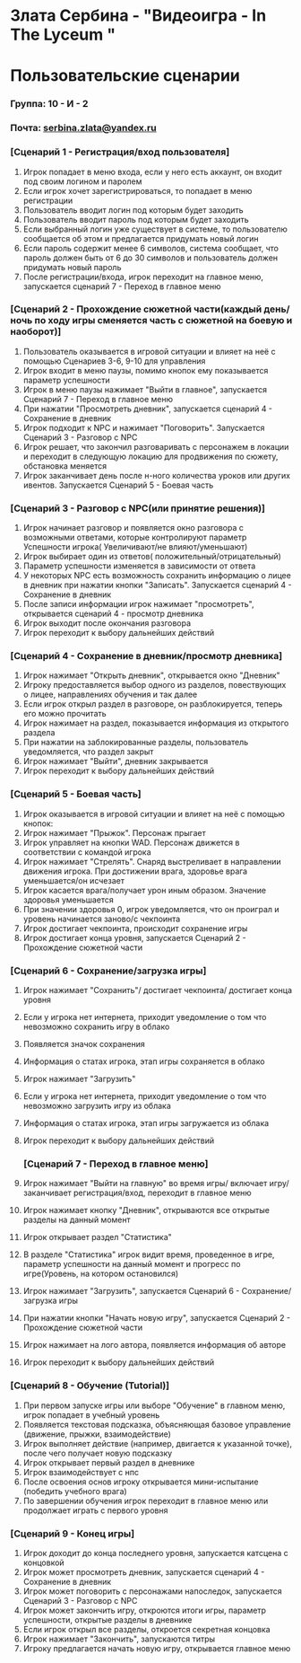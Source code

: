
# Злата Сербина - "Видеоигра - In The Lyceum "
# Пользовательские сценарии

### Группа: 10 - И - 2
### Почта: serbina.zlata@yandex.ru

### [Сценарий 1 - Регистрация/вход пользователя]
1.  Игрок попадает в меню входа, если у него есть аккаунт, он входит под своим логином и паролем
3.  Если игрок хочет зарегистрироваться, то попадает в меню регистрации
4.  Пользователь вводит логин под которым будет заходить
5.  Пользователь вводит пароль под которым будет заходить
6.  Если выбранный логин уже существует в системе, то пользователю сообщается об этом и предлагается придумать новый логин
7.  Если пароль содержит менее 6 символов, система сообщает, что пароль должен быть от 6 до 30 символов и пользователь должен придумать новый пароль
8.  После регистрации/входа, игрок переходит на главное меню, запускается сценарий 7 - Переход в главное меню

### [Сценарий 2 - Прохождение сюжетной части(каждый день/ночь по ходу игры сменяется часть с сюжетной на боевую и наоборот)]
1. Пользователь оказывается в игровой ситуации и влияет на неё с помощью Сценариев 3-6, 9-10 для управления
2. Игрок входит в меню паузы, помимо кнопок ему показывается параметр успешности
3. Игрок в меню паузы нажимает "Выйти в главное", запускается Сценарий 7 - Переход в главное меню
4. При нажатии "Просмотреть дневник", запускается сценарий 4 - Сохранение в дневник
5. Игрок подходит к NPC и нажимает "Поговорить". Запускается Сценарий 3 - Разговор с NPC
6. Игрок решает, что закончил разговаривать с персонажем в локации и переходит в следующую локацию для продвижения по сюжету, обстановка меняется
7. Игрок заканчивает день после н-ного количества уроков или других ивентов. Запускается Сценарий 5 - Боевая часть

### [Сценарий 3 - Разговор с NPC(или принятие решения)]
1. Игрок начинает разговор и появляется окно разговора с возможными ответами, которые контролируют параметр Успешности игрока( Увеличивают/не влияют/уменьшают)
2. Игрок выбирает один из ответов( положительный/отрицательный)
3. Параметр успешности изменяется в зависимости от ответа
4. У некоторых NPC есть возможность сохранить информацию о лицее в дневник при нажатии кнопки "Записать". Запускается сценарий 4 - Сохранение в дневник
5. После записи информации игрок нажимает "просмотреть", открывается сценарий 4 - просмотр дневника
6. Игрок выходит после окончания разговора
7. Игрок переходит к выбору дальнейших действий

### [Сценарий 4 - Сохранение в дневник/просмотр дневника]
1. Игрок нажимает "Открыть дневник", открывается окно "Дневник" 
2. Игроку предоставляется выбор одного из разделов, повествующих о лицее, направлениях обучения и так далее
3. Если игрок открыл раздел в разговоре, он разблокируется, теперь его можно прочитать
4. Игрок нажимает на раздел, показывается информация из открытого раздела
5. При нажатии на заблокированные разделы, пользователь уведомляется, что раздел закрыт
6. Игрок нажимает "Выйти", дневник закрывается
7. Игрок переходит к выбору дальнейших действий


### [Сценарий 5 - Боевая часть]
1. Игрок оказывается в игровой ситуации и влияет на неё с помощью кнопок:
2. Игрок нажимает "Прыжок". Персонаж прыгает
3. Игрок управляет на кнопки WAD. Персонаж движется в соответствии с командой игрока
4. Игрок нажимает "Стрелять". Снаряд выстреливает в направлении движения игрока. При достижении врага, здоровье врага уменьшается/он исчезает
5. Игрок касается врага/получает урон иным образом. Значение здоровья уменьшается
6. При значении здоровья 0, игрок уведомляется, что он проиграл и уровень начинается заново/с чекпоинта
7. Игрок достигает чекпоинта, происходит сохранение игры
8. Игрок достигает конца уровня, запускается Сценарий 2 - Прохождение сюжетной части

### [Сценарий 6 - Сохранение/загрузка игры]
1. Игрок нажимает "Сохранить"/ достигает чекпоинта/ достигает конца уровня
2. Если у игрока нет интернета, приходит уведомление о том что невозможно сохранить игру в облако
3. Появляется значок сохранения
4. Информация о статах игрока, этап игры сохраняется в облако
5. Игрок нажимает "Загрузить"
6. Если у игрока нет интернета, приходит уведомление о том что невозможно загрузить игру из облака
7. Информация о статах игрока, этап игры загружается из облака
8. Игрок переходит к выбору дальнейших действий

   ### [Сценарий 7 - Переход в главное меню]
1. Игрок нажимает "Выйти на главную" во время игры/ включает игру/ заканчивает регистрация/вход, переходит в главное меню
2. Игрок нажимает кнопку "Дневник", открываются все открытые разделы на данный момент
3. Игрок открывает раздел "Статистика"
4. В разделе "Статистика" игрок видит время, проведенное в игре, параметр успешности на данный момент и  прогресс по игре(Уровень, на котором остановился)
5. Игрок нажимает "Загрузить", запускается Сценарий 6 - Сохранение/загрузка игры
6. При нажатии кнопки "Начать новую игру", запускается Сценарий 2 - Прохождение сюжетной части
7. Игрок нажимает на лого автора, появляется информация об авторе
8. Игрок переходит к выбору дальнейших действий

### [Сценарий 8 - Обучение (Tutorial)]
1. При первом запуске игры или выборе "Обучение" в главном меню, игрок попадает в учебный уровень
2. Появляется текстовая подсказка, объясняющая базовое управление (движение, прыжки, взаимодействие)
3. Игрок выполняет действие (например, двигается к указанной точке), после чего получает новую подсказку
4. Игрок открывает первый раздел в дневнике
5. Игрок взаимодействует с нпс
6. После освоения основ игроку открывается мини-испытание (победить учебного врага)
7. По завершении обучения игрок переходит в главное меню или продолжает играть с первого уровня

### [Сценарий 9 - Конец игры]
1. Игрок доходит до конца последнего уровня, запускается катсцена с концовкой
2. Игрок может просмотреть дневник, запускается сценарий 4 - Сохранение в дневник
3. Игрок может поговорить с персонажами напоследок, запускается Сценарий 3 - Разговор с NPC
4. Игрок может закончить игру, откроются итоги игры, параметр успешности, открытые разделы в дневнике
5. Если игрок открыл все разделы, откроется секретная концовка
6. Игрок нажимает "Закончить", запускаются титры
7. Игроку предлагается начать новую игру, открывается главное меню
